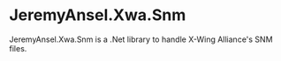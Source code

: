 # JeremyAnsel.Xwa.Snm

JeremyAnsel.Xwa.Snm is a .Net library to handle X-Wing Alliance's SNM files.
